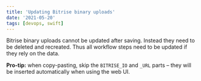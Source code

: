 ```yaml
---
title: 'Updating Bitrise binary uploads'
date: '2021-05-20'
tags: [devops, swift]
---
```


Bitrise binary uploads cannot be updated after saving. Instead they need to be deleted and recreated.
Thus all workflow steps need to be updated if they rely on the data.

**Pro-tip:** when copy-pasting, skip the `BITRISE_IO` and `_URL` parts – they will be inserted automatically when using the web UI.
